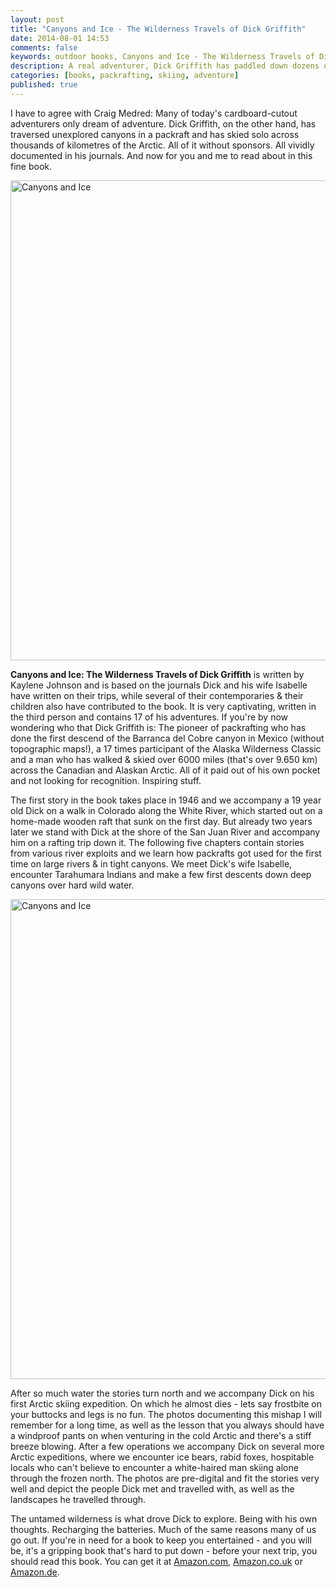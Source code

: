 ```yaml
---
layout: post
title: "Canyons and Ice - The Wilderness Travels of Dick Griffith"
date: 2014-08-01 14:53
comments: false
keywords: outdoor books, Canyons and Ice - The Wilderness Travels of Dick Griffith
description: A real adventurer, Dick Griffith has paddled down dozens of canyons and has skied thousands of kilometres across the Arctic. This book is a gripping account of some of his adventures.
categories: [books, packrafting, skiing, adventure]
published: true
---
```


I have to agree with Craig Medred: Many of today's cardboard-cutout adventurers only dream of adventure. Dick Griffith, on the other hand, has traversed unexplored canyons in a packraft and has skied solo across thousands of kilometres of the Arctic. All of it without sponsors. All vividly documented in his journals. And now for you and me to read about in this fine book.

<a href="https://www.flickr.com/photos/hendrikmorkel/14614504160" title="Canyons and Ice by Hendrik Morkel, on Flickr"><img src="https://farm4.staticflickr.com/3847/14614504160_d1e910e7b4_b.jpg" width="1024" height="768" alt="Canyons and Ice"></a>

<!-- more -->

**Canyons and Ice: The Wilderness Travels of Dick Griffith** is written by Kaylene Johnson and is based on the journals Dick and his wife Isabelle have written on their trips, while several of their contemporaries & their children also have contributed to the book. It is very captivating, written in the third person and contains 17 of his adventures. If you're by now wondering who that Dick Griffith is: The pioneer of packrafting who has done the first descend of the Barranca del Cobre canyon in Mexico (without topographic maps!), a 17 times participant of the Alaska Wilderness Classic and a man who has walked & skied over 6000 miles (that's over 9.650 km) across the Canadian and Alaskan Arctic. All of it paid out of his own pocket and not looking for recognition. Inspiring stuff.

The first story in the book takes place in 1946 and we accompany a 19 year old Dick on a walk in Colorado along the White River, which started out on a home-made wooden raft that sunk on the first day. But already two years later we stand with Dick at the shore of the San Juan River and accompany him on a rafting trip down it. The following five chapters contain stories from various river exploits and we learn how packrafts got used for the first time on large rivers & in tight canyons. We meet Dick's wife Isabelle, encounter Tarahumara Indians and make a few first descents down deep canyons over hard wild water.

<a href="https://www.flickr.com/photos/hendrikmorkel/14614508550" title="Canyons and Ice by Hendrik Morkel, on Flickr"><img src="https://farm4.staticflickr.com/3869/14614508550_c48854e64e_b.jpg" width="1024" height="768" alt="Canyons and Ice"></a>

After so much water the stories turn north and we accompany Dick on his first Arctic skiing expedition. On which he almost dies - lets say frostbite on your buttocks and legs is no fun. The photos documenting this mishap I will remember for a long time, as well as the lesson that you always should have a windproof pants on when venturing in the cold Arctic and there's a stiff breeze blowing. After a few operations we accompany Dick on several more Arctic expeditions, where we encounter ice bears, rabid foxes, hospitable locals who can't believe to encounter a white-haired man skiing alone through the frozen north. The photos are pre-digital and fit the stories very well and depict the people Dick met and travelled with, as well as the landscapes he travelled through.

The untamed wilderness is what drove Dick to explore. Being with his own thoughts. Recharging the batteries. Much of the same reasons many of us go out. If you're in need for a book to keep you entertained - and you will be, it's a gripping book that's hard to put down - before your next trip, you should read this book. You can get it at [Amazon.com](http://amzn.to/1zCEVMS), [Amazon.co.uk](http://amzn.to/1zCF1US) or [Amazon.de](http://amzn.to/1zCFgix).
